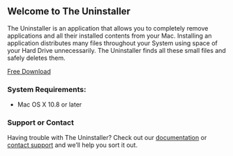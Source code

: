 ## Welcome to The Uninstaller

The Uninstaller is an application that allows you to completely remove applications and all their installed contents from your Mac. 
Installing an application distributes many files throughout your System using space of your Hard Drive unnecessarily.
The Uninstaller finds all these small files and safely deletes them.

[Free Download](https://github.com/dean-wong/The-Uninstaller/releases/download/1.17.0522/TheUninstaller.tar.gz)

### System Requirements:
- Mac OS X 10.8 or later

### Support or Contact

Having trouble with The Uninstaller? Check out our [documentation](http://intellarm.com/theuninstaller/support/) or [contact support](http://intellarm.com/theuninstaller/contact/) and we’ll help you sort it out.
